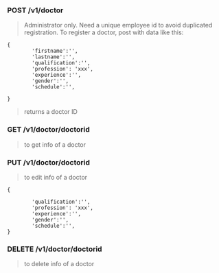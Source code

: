 
### POST /v1/doctor

> Administrator only. Need a unique employee id to avoid duplicated registration. To register a doctor, post with data like this:

```
{
        'firstname':'',
        'lastname':'',
        'qualification':'',
        'profession': 'xxx',
        'experience':'',
        'gender':'',
        'schedule':'',

}
```
> returns a doctor ID

### GET /v1/doctor/doctorid
> to get info of a doctor


### PUT /v1/doctor/doctorid
> to edit info of a doctor

```
{

        'qualification':'',
        'profession': 'xxx',
        'experience':'',
        'gender':'',
        'schedule':'',
}
```



### DELETE /v1/doctor/doctorid
> to delete info of a doctor

